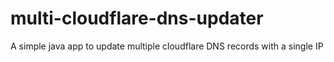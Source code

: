 # multi-cloudflare-dns-updater
A simple java app to update multiple cloudflare DNS records with a single IP
